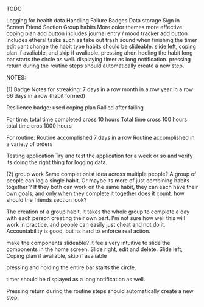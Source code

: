 TODO

Logging for health data
Handling Failure
Badges 
Data storage
Sign in Screen
Friend Section
Group habits
More color themes
more effective coping plan
add button includes journal entry / mood tracker
add button includes etheral tasks such as take out trash
sound when finishing the timer 
edit cant change the habit type
habits should be slideable. slide left, coping plan if avaliable, and skip if avaliable.
pressing ahdn hodling the habit long bar starts the circle as well. 
displaying timer as long notification. 
pressing return during the routine steps should automatically create a new step.


NOTES:

(1) Badge Notes
for streaking:
7 days in a row
month in a row
year in a row
66 days in a row (habit formed)

Resilience badge: 
used coping plan
Rallied after failing 

For time:
total time completed cross 10 hours
Total time cross 100 hours
total time cros 1000 hours

For routine:
Routine accomplished 7 days in a row
Routine accomplished in a variety of orders

Testing application
Try and test the application for a week or so and verify its doing the right thing for logging data. 


(2) group work
Same completionist idea across multiple people? A group of people can log a single habit. Or maybe its more of just combining habits together ? If they both can work on the same habit, they can each have their own goals, and only when they complete it together does it count. 
how should the friends section look? 

The creation of a group habit. It takes the whole group to complete a day with each person creating their own part. I'm not sure how well this will work in practice, and people can easily just cheat and not do it. Accountability is good, but its hard to enforce real action. 



make the components slideable? It feels very intuitive to slide the components in the home screen. Slide right, edit and delete. Slide left, Coping plan if avaliable, skip if avaliable

pressing and holding the entire bar starts the circle.

timer should be displayed as a long notification as well. 

Pressing return during the routine steps should automatically create a new step. 

